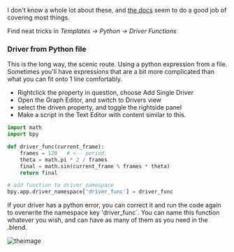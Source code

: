 I don't know a whole lot about these, and [the docs](https://www.blender.org/manual/animation/basics/drivers.html#driver-namespace) seem to do a good job of covering most things.

Find neat tricks in _Templates -> Python -> Driver Functions_  
  
### Driver from Python file

This is the long way, the scenic route. Using a python expression from a file. Sometimes you'll have expressions that are a bit more complicated than what you can fit onto 1 line comfortably.

- Rightclick the property in question, choose Add Single Driver
- Open the Graph Editor, and switch to Drivers view
- select the driven property, and toggle the rightside panel
- Make a script in the Text Editor with content similar to this.

```python
import math
import bpy

def driver_func(current_frame):
    frames = 120   # <-- period.
    theta = math.pi * 2 / frames
    final = math.sin(current_frame % frames * theta)
    return final

# add function to driver_namespace
bpy.app.driver_namespace['driver_func'] = driver_func

```
If your driver has a python error, you can correct it and run the code again to overwrite 
the namespace key 'driver_func`. You can name this function whatever you wish, and can have as many of them as you need in the .blend.


![theimage](https://cloud.githubusercontent.com/assets/619340/10715506/092e8798-7b19-11e5-9570-421515d8849f.png)